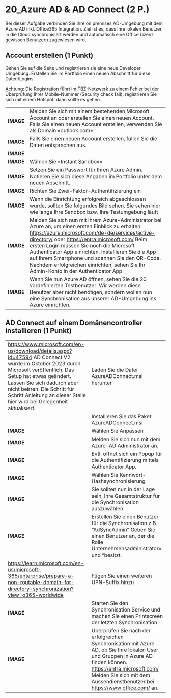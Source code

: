 # 20_Azure AD & AD Connect (2 P.)

Bei dieser Aufgabe verbinden Sie Ihre on premises AD-Umgebung mit dem Azure AD inkl. Office365 Integration. Ziel ist es, dass Ihre lokalen Benutzer in die Cloud synchronisiert werden und automatisch eine Office Lizenz gewissen Benutzern zugewiesen wird.



## Account erstellen (1 Punkt)

Gehen Sie auf die Seite  und registrieren sie eine neue Developer Umgebung. Erstellen Sie im Portfolio einen neuen Abschnitt für diese Daten/Logins. 

Achtung: Die Registration führt im TBZ-Netzwerk zu einem Fehler bei der Überprüfung Ihrer Mobile-Nummer (Security check fail), registrieren Sie sich mit einem Hotspot, dann sollte es gehen.

|  |  |
| ----------- | ----------- |
| **IMAGE** | Melden Sie sich mit einem bestehenden Microsoft Account an oder erstellen Sie einen neuen Account. Falls Sie einen neuen Account erstellen, verwenden Sie als Domain «outlook.com»|
| **IMAGE** | Falls Sie einen neuen Account erstellen, füllen Sie die Daten entsprechen aus.|
| **IMAGE** |          |
| **IMAGE** | Wählen Sie «Instant Sandbox»|
| **IMAGE** | Setzen Sie ein Passwort für Ihren Azure Admin. Notieren Sie sich diese Angaben im Portfolio unter dem neuen Abschnitt. |
| **IMAGE** | Richten Sie Zwei-Faktor-Authentifizierung ein |
| **IMAGE** | Wenn die Einrichtung erfolgreich abgeschlossen wurde, sollten Sie folgendes Bild sehen. Sie sehen hier wie lange Ihre Sandbox bzw. Ihre Testumgebung läuft|
| **IMAGE** |  	Melden Sie sich nun mit Ihrem Azure-Administrator bei Azure an, um einen ersten Einblick zu erhalten. https://azure.microsoft.com/de-de/services/active-directory/ oder https://entra.microsoft.com/  Beim ersten Login müssen Sie noch die Microsoft Authenticator App einrichten. Installieren Sie die App auf Ihrem Smartphone und scannen Sie den QR-Code. Nachdem erfolgreichen einrichten, sehen Sie Ihr Admin-Konto in der Authenticator App|
| **IMAGE** |Wenn Sie nun Azure AD öffnen, sehen Sie die 20 vordefinierten Testbenutzer. Wir werden diese Benutzer aber nicht benötigen, sondern wollen nun eine Synchronisation aus unserer AD-Umgebung ins Azure einrichten.
## AD Connect auf einem Domänencontroller installieren (1 Punkt)
|  |  |
| ----------- | ----------- |
| https://www.microsoft.com/en-us/download/details.aspx?id=47594 AD Connect V2 wurde im Oktober 2023 durch Microsoft veröffentlich. Das Setup hat etwas geändert. Lassen Sie sich dadurch aber nicht beirren. Die Schritt für Schritt Anleitung an dieser Stelle hier wird bei Gelegenheit aktualisiert. |   Laden Sie die Datei AzureADConnect.msi herunter       |
|  | Installieren Sie das Paket AzureADConnect.msi |
| **IMAGE** | Wählen Sie Anpassen|
| **IMAGE** | Melden Sie sich nun mit dem Azure-AD Administrator an.       |
| **IMAGE** | Evtl. öffnet sich ein Popup für die Authentifizierung mittels Authenticator App.      |
| **IMAGE** |  Wählen Sie Kennwort-Hashsynchronisierung|
| **IMAGE** |  Sie sollten nun in der Lage sein, Ihre Gesamtstruktur für die Synchronisation auszuwählen        |
| **IMAGE** |  Erstellen Sie einen Benutzer für die Synchronisation z.B. “AdSyncAdmin” Geben Sie einen Benutzer an, der die Rolle Unternehmensadministrator» und “besitzt.|
| https://learn.microsoft.com/en-us/microsoft-365/enterprise/prepare-a-non-routable-domain-for-directory-synchronization?view=o365-worldwide | Fügen Sie einen weiteren UPN-Suffix hinzu         |
| **IMAGE** | Starten Sie den Synchronisation Service und machen Sie einen Printscreen der letzten Synchronisation         |
| **IMAGE** | Überprüfen Sie nach der erfolgreichen Synchronisation mit Azure AD, ob Sie Ihre lokalen User und Gruppen in Azure AD finden können. https://entra.microsoft.com/ Melden Sie sich mit dem Aussendienstbenutzer bei https://www.office.com/ an.|






















